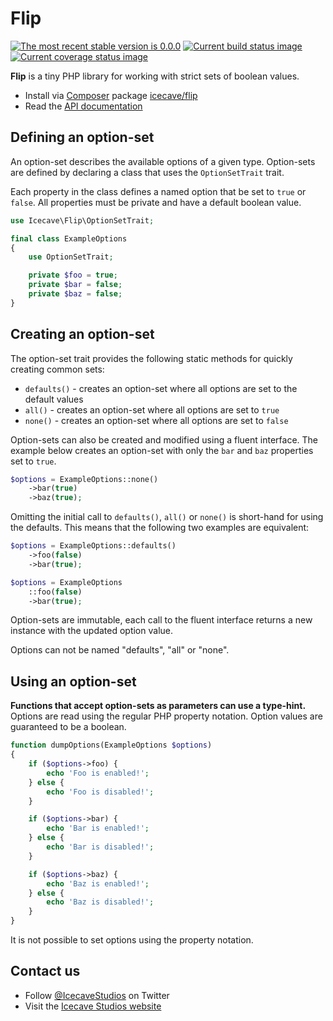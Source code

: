 # Flip

[![The most recent stable version is 0.0.0][version-image]][semantic versioning]
[![Current build status image][build-image]][current build status]
[![Current coverage status image][coverage-image]][current coverage status]

[build-image]: http://img.shields.io/travis/IcecaveStudios/flip/develop.svg?style=flat-square "Current build status for the develop branch"
[current build status]: https://travis-ci.org/IcecaveStudios/flip
[coverage-image]: https://img.shields.io/codecov/c/github/IcecaveStudios/flip/develop.svg?style=flat-square "Current test coverage for the develop branch"
[current coverage status]: https://coveralls.io/r/IcecaveStudios/flip
[semantic versioning]: http://semver.org/
[version-image]: http://img.shields.io/:semver-0.0.0-red.svg?style=flat-square "This project uses semantic versioning"

**Flip** is a tiny PHP library for working with strict sets of boolean values.

- Install via [Composer] package [icecave/flip]
- Read the [API documentation]

[api documentation]: http://icecavestudios.github.io/flip/artifacts/documentation/api/
[composer]: http://getcomposer.org/
[icecave/flip]: https://packagist.org/packages/icecave/flip

## Defining an option-set

An option-set describes the available options of a given type. Option-sets are
defined by declaring a class that uses the `OptionSetTrait` trait.

Each property in the class defines a named option that be set to `true` or
`false`. All properties must be private and have a default boolean value.

```php
use Icecave\Flip\OptionSetTrait;

final class ExampleOptions
{
    use OptionSetTrait;

    private $foo = true;
    private $bar = false;
    private $baz = false;
}
```

## Creating an option-set

The option-set trait provides the following static methods for quickly creating
common sets:

* `defaults()` - creates an option-set where all options are set to the default values
* `all()` - creates an option-set where all options are set to `true`
* `none()` - creates an option-set where all options are set to `false`

Option-sets can also be created and modified using a fluent interface. The
example below creates an option-set with only the `bar` and `baz` properties set
to `true`.

```php
$options = ExampleOptions::none()
    ->bar(true)
    ->baz(true);
```

Omitting the initial call to `defaults()`, `all()` or `none()` is short-hand
for using the defaults. This means that the following two examples are equivalent:

```php
$options = ExampleOptions::defaults()
    ->foo(false)
    ->bar(true);
```

```php
$options = ExampleOptions
    ::foo(false)
    ->bar(true);
```

Option-sets are immutable, each call to the fluent interface returns a new
instance with the updated option value.

Options can not be named "defaults", "all" or "none".

## Using an option-set

**Functions that accept option-sets as parameters can use a type-hint.** Options are
read using the regular PHP property notation. Option values are guaranteed to
be a boolean.

```php
function dumpOptions(ExampleOptions $options)
{
    if ($options->foo) {
        echo 'Foo is enabled!';
    } else {
        echo 'Foo is disabled!';
    }

    if ($options->bar) {
        echo 'Bar is enabled!';
    } else {
        echo 'Bar is disabled!';
    }

    if ($options->baz) {
        echo 'Baz is enabled!';
    } else {
        echo 'Baz is disabled!';
    }
}
```

It is not possible to set options using the property notation.

## Contact us

- Follow [@IcecaveStudios] on Twitter
- Visit the [Icecave Studios website]

[@icecavestudios]: https://twitter.com/IcecaveStudios
[icecave studios website]: http://icecave.com.au/
